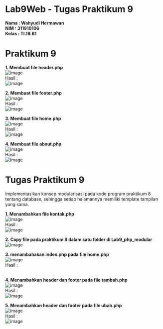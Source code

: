 # Lab9Web - Tugas Praktikum 9
**Nama    : Wahyudi Hermawan  <br>
NIM     : 311910106 <br>
Kelas   : TI.19.B1 <br>**

# Praktikum 9
**1. Membuat file header.php <br>**
![image](https://user-images.githubusercontent.com/81253746/121039458-4b4c7800-c7db-11eb-90cb-2d9ba192bf60.png) <br>
Hasil : <br>
![image](https://user-images.githubusercontent.com/81253746/121039927-b39b5980-c7db-11eb-82f9-9aa2c8e0d792.png) <br>

**2. Membuat file footer.php <br>** 
![image](https://user-images.githubusercontent.com/81253746/121040285-fb21e580-c7db-11eb-96da-777d1c19adc9.png) <br>
Hasil : <br>
![image](https://user-images.githubusercontent.com/81253746/121040591-38867300-c7dc-11eb-8e67-ed9b05b21acf.png) <br>

**3. Membuat file home.php <br>**
![image](https://user-images.githubusercontent.com/81253746/121040924-7f746880-c7dc-11eb-8e9f-b4ecf63668fe.png) <br>
Hasil : <br>
![image](https://user-images.githubusercontent.com/81253746/121041006-90bd7500-c7dc-11eb-8fd1-507839d32f5d.png) <br>

**4. Membuat file about.php <br>**
![image](https://user-images.githubusercontent.com/81253746/121041199-bc405f80-c7dc-11eb-9d55-28cbafb48586.png) <br>
Hasil : <br>
![image](https://user-images.githubusercontent.com/81253746/121041281-cf532f80-c7dc-11eb-8b51-18111bfebdc1.png) <br>

# Tugas Praktikum 9
Implementasikan konsep modularisasi pada kode program praktikum 8 tentang
database, sehingga setiap halamannya memiliki template tampilan yang sama. <br>

**1. Menambahkan file kontak.php <br>**
![image](https://user-images.githubusercontent.com/81253746/121042088-8c458c00-c7dd-11eb-8305-29c1361462f3.png) <br>
Hasil : <br>
![image](https://user-images.githubusercontent.com/81253746/121042142-98c9e480-c7dd-11eb-90cc-20a9914c92e9.png) <br>

**2. Copy file pada praktikum 8 dalam satu folder di Lab9_php_modular <br>**
![image](https://user-images.githubusercontent.com/81253746/121043113-8a2ffd00-c7de-11eb-8165-b41a4e8d8dd3.png) <br>

**3. menambahakan index.php pada file home.php <br>**
![image](https://user-images.githubusercontent.com/81253746/121043466-db3ff100-c7de-11eb-88fe-5c5ff32c8a91.png) <br>
Hasil : <br>
 <br>

**4. Menambahkan header dan footer pada file tambah.php <br>**
![image](https://user-images.githubusercontent.com/81253746/121043908-412c7880-c7df-11eb-82b1-e9168c4d2ae3.png) <br>
Hasil : <br>
![image](https://user-images.githubusercontent.com/81253746/121043952-4db0d100-c7df-11eb-867d-9df713ebd8fa.png) <br>

**5. Menambahkan header dan footer pada file ubah.php <br>**
![image](https://user-images.githubusercontent.com/81253746/121044218-8c468b80-c7df-11eb-920b-71185e8df2f4.png) <br>
Hasil : <br>
![image](https://user-images.githubusercontent.com/81253746/121044274-98324d80-c7df-11eb-88da-346c65d690c7.png) <br>

























